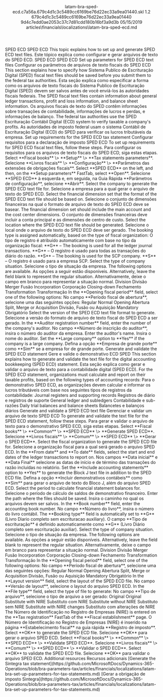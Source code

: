 <?xml version="1.0" encoding="UTF-8"?>
<xliff xmlns:logoport="urn:logoport:xliffeditor:xliff-extras:1.0" xmlns:xsi="http://www.w3.org/2001/XMLSchema-instance" xmlns="urn:oasis:names:tc:xliff:document:1.2" xmlns:xliffext="urn:microsoft:content:schema:xliffextensions" version="1.2" xsi:schemaLocation="urn:oasis:names:tc:xliff:document:1.2 xliff-core-1.2-transitional.xsd">
  <file datatype="xml" source-language="en-US" original="latam-bra-sped-ecd.md" target-language="pt-BR">
    <header>
      <tool tool-company="Microsoft" tool-version="1.0-7889195" tool-name="mdxliff" tool-id="mdxliff"/>
      <xliffext:skl_file_name>latam-bra-sped-ecd.c7a56a.679c4d1c3c5489cc6169be76d22ec33a9ea01440.skl</xliffext:skl_file_name>
      <xliffext:version>1.2</xliffext:version>
      <xliffext:ms.openlocfilehash>679c4d1c3c5489cc6169be76d22ec33a9ea01440</xliffext:ms.openlocfilehash>
      <xliffext:ms.sourcegitcommit>9d4c7edd0ae2053c37c7d81cdd180b16bf3a9d3b</xliffext:ms.sourcegitcommit>
      <xliffext:ms.lasthandoff>05/15/2019</xliffext:ms.lasthandoff>
      <xliffext:ms.openlocfilepath>articles\financials\localizations\latam-bra-sped-ecd.md</xliffext:ms.openlocfilepath>
    </header>
    <body>
      <group extype="content" id="content">
        <trans-unit xml:space="preserve" translate="yes" id="101" restype="x-metadata">
          <source>SPED ECD</source>
        <target logoport:matchpercent="101" state="translated" state-qualifier="leveraged-tm">SPED ECD</target></trans-unit>
        <trans-unit xml:space="preserve" translate="yes" id="102" restype="x-metadata">
          <source>This topic explains how to set up and generate SPED ECD text files.</source>
        <target logoport:matchpercent="101" state="translated" state-qualifier="leveraged-tm">Este tópico explica como configurar e gerar arquivos de texto do SPED ECD.</target></trans-unit>
        <trans-unit xml:space="preserve" translate="yes" id="103">
          <source>SPED ECD</source>
        <target logoport:matchpercent="101" state="translated" state-qualifier="leveraged-tm">SPED ECD</target></trans-unit>
        <trans-unit xml:space="preserve" translate="yes" id="104">
          <source>Set up parameters for SPED ECD text files</source>
        <target logoport:matchpercent="101" state="translated" state-qualifier="leveraged-tm">Configurar os parâmetros de arquivos de texto fiscais do SPED ECD</target></trans-unit>
        <trans-unit xml:space="preserve" translate="yes" id="105">
          <source>This section explains how to specify how Sistema Publico de Escrituração Digital (SPED) fiscal text files should be saved before you submit them to the federal tax authorities.</source>
        <target logoport:matchpercent="101" state="translated" state-qualifier="leveraged-tm">Esta seção explica como especificar a forma como os arquivos de texto fiscais do Sistema Publico de Escrituração Digital (SPED) devem ser salvos antes de você enviá-los às autoridades fiscais federais.</target></trans-unit>
        <trans-unit xml:space="preserve" translate="yes" id="106">
          <source>The SPED fiscal text files contain information about general ledger transactions, profit and loss information, and balance sheet information.</source>
        <target logoport:matchpercent="101" state="translated" state-qualifier="leveraged-tm">Os arquivos fiscais de texto do SPED contêm informações sobre transações de contabilidade, informações de lucros e perdas, e informações de balanço.</target></trans-unit>
        <trans-unit xml:space="preserve" translate="yes" id="107">
          <source>The federal tax authorities use the SPED Escrituração Contábil Digital (ECD) system to verify taxable a company's profits.</source>
        <target logoport:matchpercent="101" state="translated" state-qualifier="leveraged-tm">As autoridades de imposto federal usam o sistema Contábil de Escrituração Digital (ECD) do SPED para verificar os lucros tributáveis da empresa.</target></trans-unit>
        <trans-unit xml:space="preserve" translate="yes" id="108">
          <source>Set up requirements for the SPED ECD tax statement</source>
        <target logoport:matchpercent="101" state="translated" state-qualifier="leveraged-tm">Configurar requisitos para a declaração de imposto SPED ECD</target></trans-unit>
        <trans-unit xml:space="preserve" translate="yes" id="109">
          <source>To set up requirements for SPED ECD fiscal text files, follow these steps.</source>
        <target logoport:matchpercent="101" state="translated" state-qualifier="leveraged-tm">Para configurar os requisitos para os arquivos de texto fiscais do SPED ECD, siga estas etapas.</target></trans-unit>
        <trans-unit xml:space="preserve" translate="yes" id="110">
          <source>Select <bpt id="p1">**</bpt>Fiscal books<ept id="p1">**</ept> <ph id="ph1">\&gt;</ph> <bpt id="p2">**</bpt>Setup<ept id="p2">**</ept> <ph id="ph2">\&gt;</ph> <bpt id="p3">**</bpt>Tax statements parameters<ept id="p3">**</ept>.</source>
        <target logoport:matchpercent="101" state="translated" state-qualifier="leveraged-tm">Selecione <bpt id="p1">**</bpt>Livros fiscais<ept id="p1">**</ept> <ph id="ph1">\&gt;</ph> <bpt id="p2">**</bpt>Configuração<ept id="p2">**</ept> <ph id="ph2">\&gt;</ph> <bpt id="p3">**</bpt>Parâmetros das extensões de obrigações fiscais<ept id="p3">**</ept>.</target></trans-unit>
        <trans-unit xml:space="preserve" translate="yes" id="111">
          <source>Select <bpt id="p1">**</bpt>SPED ECD<ept id="p1">**</ept> on the left, and then, on the <bpt id="p2">**</bpt>Setup parameters<ept id="p2">**</ept> FastTab, select <bpt id="p3">**</bpt>Open<ept id="p3">**</ept>.</source>
        <target logoport:matchpercent="101" state="translated" state-qualifier="leveraged-tm">Selecione <bpt id="p1">**</bpt>SPED ECD<ept id="p1">**</ept> à esquerda e, em seguida, na Guia Rápida <bpt id="p2">**</bpt>Parâmetros de configuração<ept id="p2">**</ept>, selecione <bpt id="p3">**</bpt>Abrir<ept id="p3">**</ept>.</target></trans-unit>
        <trans-unit xml:space="preserve" translate="yes" id="112">
          <source>Select the company to generate the SPED ECD text file for.</source>
        <target logoport:matchpercent="101" state="translated" state-qualifier="leveraged-tm">Selecione a empresa para a qual gerar o arquivo de texto do SPED ECD.</target></trans-unit>
        <trans-unit xml:space="preserve" translate="yes" id="113">
          <source>Select the financial dimension set that the format of the SPED ECD text file should be based on.</source>
        <target logoport:matchpercent="101" state="translated" state-qualifier="leveraged-tm">Selecione o conjunto de dimensões financeiras na qual o formato de arquivo de texto do SPED ECD deve se basear.</target></trans-unit>
        <trans-unit xml:space="preserve" translate="yes" id="114">
          <source>The financial dimension set should include the main account and the cost center dimensions.</source>
        <target logoport:matchpercent="101" state="translated" state-qualifier="leveraged-tm">O conjunto de dimensões financeiras deve incluir a conta principal e as dimensões de centro de custo.</target></trans-unit>
        <trans-unit xml:space="preserve" translate="yes" id="115">
          <source>Select the location where the SPED ECD text file should be generated.</source>
        <target logoport:matchpercent="101" state="translated" state-qualifier="leveraged-tm">Selecione o local onde o arquivo de texto do SPED ECD deve ser gerado.</target></trans-unit>
        <trans-unit xml:space="preserve" translate="yes" id="116">
          <source>The booking type is assigned automatically, based on the type of fiscal organization:</source>
        <target logoport:matchpercent="101" state="translated" state-qualifier="leveraged-tm">O tipo de registro é atribuído automaticamente com base no tipo da organização fiscal:</target></trans-unit>
        <trans-unit xml:space="preserve" translate="yes" id="117">
          <source><bpt id="p1">**</bpt>G<ept id="p1">**</ept> – The booking is used for all the ledger journal transactions.</source>
        <target logoport:matchpercent="101" state="translated" state-qualifier="leveraged-tm"><bpt id="p1">**</bpt>G<ept id="p1">**</ept> – O registro é usado para todas as transações do diário do razão.</target></trans-unit>
        <trans-unit xml:space="preserve" translate="yes" id="118">
          <source><bpt id="p1">**</bpt>S<ept id="p1">**</ept> – The booking is used for the SCP company.</source>
        <target logoport:matchpercent="101" state="translated" state-qualifier="leveraged-tm"><bpt id="p1">**</bpt>S<ept id="p1">**</ept> – O registro é usado para a empresa SCP.</target></trans-unit>
        <trans-unit xml:space="preserve" translate="yes" id="119">
          <source>Select the type of company situation.</source>
        <target logoport:matchpercent="101" state="translated" state-qualifier="leveraged-tm">Selecione o tipo de situação da empresa.</target></trans-unit>
        <trans-unit xml:space="preserve" translate="yes" id="120">
          <source>The following options are available.</source>
        <target logoport:matchpercent="101" state="translated" state-qualifier="leveraged-tm">As opções a seguir estão disponíveis.</target></trans-unit>
        <trans-unit xml:space="preserve" translate="yes" id="121">
          <source>Alternatively, leave the field blank to represent the regular situation.</source>
        <target logoport:matchpercent="101" state="translated" state-qualifier="leveraged-tm">Alternativamente, deixe o campo em branco para representar a situação normal.</target></trans-unit>
        <trans-unit xml:space="preserve" translate="yes" id="122">
          <source>Division</source>
        <target logoport:matchpercent="101" state="translated" state-qualifier="leveraged-tm">Divisão</target></trans-unit>
        <trans-unit xml:space="preserve" translate="yes" id="123">
          <source>Merger</source>
        <target logoport:matchpercent="101" state="translated" state-qualifier="leveraged-tm">Fusão</target></trans-unit>
        <trans-unit xml:space="preserve" translate="yes" id="124">
          <source>Incorporation</source>
        <target logoport:matchpercent="101" state="translated" state-qualifier="leveraged-tm">Corporação</target></trans-unit>
        <trans-unit xml:space="preserve" translate="yes" id="125">
          <source>Closing-down</source>
        <target logoport:matchpercent="101" state="translated" state-qualifier="leveraged-tm">Fechamento</target></trans-unit>
        <trans-unit xml:space="preserve" translate="yes" id="126">
          <source>Transformation</source>
        <target logoport:matchpercent="101" state="translated" state-qualifier="leveraged-tm">Transformação</target></trans-unit>
        <trans-unit xml:space="preserve" translate="yes" id="127">
          <source>In the <bpt id="p1">**</bpt>Opening fiscal period<ept id="p1">**</ept> field, select one of the following options:</source>
        <target logoport:matchpercent="101" state="translated" state-qualifier="leveraged-tm">No campo <bpt id="p1">**</bpt>Período fiscal de abertura<ept id="p1">**</ept>, selecione uma das seguintes opções:</target></trans-unit>
        <trans-unit xml:space="preserve" translate="yes" id="128">
          <source>Regular</source>
        <target logoport:matchpercent="101" state="translated" state-qualifier="leveraged-tm">Normal</target></trans-unit>
        <trans-unit xml:space="preserve" translate="yes" id="129">
          <source>Opening</source>
        <target logoport:matchpercent="101" state="translated" state-qualifier="leveraged-tm">Abertura</target></trans-unit>
        <trans-unit xml:space="preserve" translate="yes" id="130">
          <source>Split, Merge or Acquisition</source>
        <target logoport:matchpercent="101" state="translated" state-qualifier="leveraged-tm">Divisão, Fusão ou Aquisição</target></trans-unit>
        <trans-unit xml:space="preserve" translate="yes" id="131">
          <source>Mandatory</source>
        <target logoport:matchpercent="101" state="translated" state-qualifier="leveraged-tm">Obrigatório</target></trans-unit>
        <trans-unit xml:space="preserve" translate="yes" id="132">
          <source>Select the version of the SPED ECD text file format to generate.</source>
        <target logoport:matchpercent="101" state="translated" state-qualifier="leveraged-tm">Selecione a versão do formato de arquivo de texto fiscal do SPED ECD a ser gerado.</target></trans-unit>
        <trans-unit xml:space="preserve" translate="yes" id="133">
          <source>In the <bpt id="p1">**</bpt>Auditor registration number<ept id="p1">**</ept> field, enter the number of the company's auditor.</source>
        <target logoport:matchpercent="101" state="translated" state-qualifier="leveraged-tm">No campo <bpt id="p1">**</bpt>Número de inscrição do auditor<ept id="p1">**</ept>, insira o número do auditor da empresa.</target></trans-unit>
        <trans-unit xml:space="preserve" translate="yes" id="134">
          <source>Enter the auditor's name.</source>
        <target logoport:matchpercent="101" state="translated" state-qualifier="leveraged-tm">Insira o nome do auditor.</target></trans-unit>
        <trans-unit xml:space="preserve" translate="yes" id="135">
          <source>Set the <bpt id="p1">**</bpt>Large company<ept id="p1">**</ept> option to <bpt id="p2">**</bpt>Yes<ept id="p2">**</ept> if the company is a large company.</source>
        <target logoport:matchpercent="101" state="translated" state-qualifier="leveraged-tm">Defina a opção <bpt id="p1">**</bpt>Empresa de grande porte<ept id="p1">**</ept> como <bpt id="p2">**</bpt>Sim<ept id="p2">**</ept> se a empresa for de grande porte.</target></trans-unit>
        <trans-unit xml:space="preserve" translate="yes" id="136">
          <source>Generate and validate the SPED ECD statement</source>
        <target logoport:matchpercent="101" state="translated" state-qualifier="leveraged-tm">Gere e valide o demonstrativo ECD SPED</target></trans-unit>
        <trans-unit xml:space="preserve" translate="yes" id="137">
          <source>This section explains how to generate and validate the text file for the digital accounting bookkeeping (SPED ECD) statement.</source>
        <target logoport:matchpercent="101" state="translated" state-qualifier="leveraged-tm">Esta seção explica como gerar e validar o arquivo de texto para a contabilidade digital (SPED ECD).</target></trans-unit>
        <trans-unit xml:space="preserve" translate="yes" id="138">
          <source>For the SPED ECD statement, organizations must calculate and report on their taxable profits, based on the following types of accounting records:</source>
        <target logoport:matchpercent="101" state="translated" state-qualifier="leveraged-tm">Para o demonstrativo SPED ECD, as organizações devem calcular e informar os lucros tributáveis com base nos seguintes tipos de registros da contabilidade:</target></trans-unit>
        <trans-unit xml:space="preserve" translate="yes" id="139">
          <source>Journal registers and supporting records</source>
        <target logoport:matchpercent="101" state="translated" state-qualifier="leveraged-tm">Registros de diário e registros de suporte</target></trans-unit>
        <trans-unit xml:space="preserve" translate="yes" id="140">
          <source>General ledger and subledgers</source>
        <target logoport:matchpercent="101" state="translated" state-qualifier="leveraged-tm">Contabilidade e sub-razões</target></trans-unit>
        <trans-unit xml:space="preserve" translate="yes" id="141">
          <source>Daily trial balances and balance sheets</source>
        <target logoport:matchpercent="101" state="translated" state-qualifier="leveraged-tm">Balancetes e balanços diários</target></trans-unit>
        <trans-unit xml:space="preserve" translate="yes" id="142">
          <source>Generate and validate a SPED ECD text file</source>
        <target logoport:matchpercent="101" state="translated" state-qualifier="leveraged-tm">Gerenciar e validar um arquivo de texto SPED ECD</target></trans-unit>
        <trans-unit xml:space="preserve" translate="yes" id="143">
          <source>To generate and validate the text file for the SPED ECD statement, follow these steps.</source>
        <target logoport:matchpercent="101" state="translated" state-qualifier="leveraged-tm">Para gerar e validar o arquivo de texto para o demonstrativo SPED ECD, siga estas etapas.</target></trans-unit>
        <trans-unit xml:space="preserve" translate="yes" id="144">
          <source>Select <bpt id="p1">**</bpt>Fiscal books<ept id="p1">**</ept> <ph id="ph1">\&gt;</ph> <bpt id="p2">**</bpt>Common<ept id="p2">**</ept> <ph id="ph2">\&gt;</ph> <bpt id="p3">**</bpt>SPED ECD<ept id="p3">**</ept> <ph id="ph3">\&gt;</ph> <bpt id="p4">**</bpt>Generate SPED ECD<ept id="p4">**</ept>.</source>
        <target logoport:matchpercent="101" state="translated" state-qualifier="leveraged-tm">Selecione <bpt id="p1">**</bpt>Livros fiscais<ept id="p1">**</ept> <ph id="ph1">\&gt;</ph> <bpt id="p2">**</bpt>Comum<ept id="p2">**</ept> <ph id="ph2">\&gt;</ph> <bpt id="p3">**</bpt>SPED ECD<ept id="p3">**</ept> <ph id="ph3">\&gt;</ph> <bpt id="p4">**</bpt>Gerar o SPED ECD<ept id="p4">**</ept>.</target></trans-unit>
        <trans-unit xml:space="preserve" translate="yes" id="145">
          <source>Select the fiscal organization to generate the SPED ECD file for.</source>
        <target logoport:matchpercent="101" state="translated" state-qualifier="leveraged-tm">Selecione a organização fiscal para a qual será gerado o arquivo SPED ECD.</target></trans-unit>
        <trans-unit xml:space="preserve" translate="yes" id="146">
          <source>In the <bpt id="p1">**</bpt>From date<ept id="p1">**</ept> and <bpt id="p2">**</bpt>To date<ept id="p2">**</ept> fields, select the start and end dates of the ledger transactions to report on.</source>
        <target logoport:matchpercent="101" state="translated" state-qualifier="leveraged-tm">Nos campos <bpt id="p1">**</bpt>Data inicial<ept id="p1">**</ept> e <bpt id="p2">**</bpt>Data Final<ept id="p2">**</ept> selecione as datas de início e de término das transações do razão incluídas no relatório.</target></trans-unit>
        <trans-unit xml:space="preserve" translate="yes" id="147">
          <source>Set the <bpt id="p1">**</bpt>Include accounting statements<ept id="p1">**</ept> option to <bpt id="p2">**</bpt>Yes<ept id="p2">**</ept> to generate the Block J text file in addition to the SPED ECD file.</source>
        <target logoport:matchpercent="101" state="translated" state-qualifier="leveraged-tm">Defina a opção <bpt id="p1">**</bpt>Incluir demonstrativos contábeis<ept id="p1">**</ept> como <bpt id="p2">**</bpt>Sim<ept id="p2">**</ept> para gerar o arquivo de texto do Bloco J, além do arquivo SPED ECD.</target></trans-unit>
        <trans-unit xml:space="preserve" translate="yes" id="148">
          <source>Select the period to calculate financial statement balances for.</source>
        <target logoport:matchpercent="101" state="translated" state-qualifier="leveraged-tm">Selecione o período de cálculo de saldos de demonstrativo financeiro.</target></trans-unit>
        <trans-unit xml:space="preserve" translate="yes" id="149">
          <source>Enter the path where the files should be saved.</source>
        <target logoport:matchpercent="101" state="translated" state-qualifier="leveraged-tm">Insira o caminho no qual os arquivos devem ser salvos.</target></trans-unit>
        <trans-unit xml:space="preserve" translate="yes" id="150">
          <source>In the <bpt id="p1">**</bpt>Book number<ept id="p1">**</ept> field, enter the accounting book number.</source>
        <target logoport:matchpercent="101" state="translated" state-qualifier="leveraged-tm">No campo <bpt id="p1">**</bpt>Número do livro<ept id="p1">**</ept>, insira o número do livro contábil.</target></trans-unit>
        <trans-unit xml:space="preserve" translate="yes" id="151">
          <source>The <bpt id="p1">**</bpt>Booking type<ept id="p1">**</ept> field is automatically set to <bpt id="p2">**</bpt>G<ept id="p2">**</ept> (Livro Diario completo sem escrituracao auxiliary).</source>
        <target logoport:matchpercent="101" state="translated" state-qualifier="leveraged-tm">O campo <bpt id="p1">**</bpt>Tipo de escrituração<ept id="p1">**</ept> é definido automaticamente como <bpt id="p2">**</bpt>G<ept id="p2">**</ept> (Livro Diário completo sem escrituração auxiliar).</target></trans-unit>
        <trans-unit xml:space="preserve" translate="yes" id="152">
          <source>Select the type of company situation.</source>
        <target logoport:matchpercent="101" state="translated" state-qualifier="leveraged-tm">Selecione o tipo de situação da empresa.</target></trans-unit>
        <trans-unit xml:space="preserve" translate="yes" id="153">
          <source>The following options are available.</source>
        <target logoport:matchpercent="101" state="translated" state-qualifier="leveraged-tm">As opções a seguir estão disponíveis.</target></trans-unit>
        <trans-unit xml:space="preserve" translate="yes" id="154">
          <source>Alternatively, leave the field blank to represent the regular situation.</source>
        <target logoport:matchpercent="101" state="translated" state-qualifier="leveraged-tm">Alternativamente, deixe o campo em branco para representar a situação normal.</target></trans-unit>
        <trans-unit xml:space="preserve" translate="yes" id="155">
          <source>Division</source>
        <target logoport:matchpercent="101" state="translated" state-qualifier="leveraged-tm">Divisão</target></trans-unit>
        <trans-unit xml:space="preserve" translate="yes" id="156">
          <source>Merger</source>
        <target logoport:matchpercent="101" state="translated" state-qualifier="leveraged-tm">Fusão</target></trans-unit>
        <trans-unit xml:space="preserve" translate="yes" id="157">
          <source>Incorporation</source>
        <target logoport:matchpercent="101" state="translated" state-qualifier="leveraged-tm">Corporação</target></trans-unit>
        <trans-unit xml:space="preserve" translate="yes" id="158">
          <source>Closing-down</source>
        <target logoport:matchpercent="101" state="translated" state-qualifier="leveraged-tm">Fechamento</target></trans-unit>
        <trans-unit xml:space="preserve" translate="yes" id="159">
          <source>Transformation</source>
        <target logoport:matchpercent="101" state="translated" state-qualifier="leveraged-tm">Transformação</target></trans-unit>
        <trans-unit xml:space="preserve" translate="yes" id="160">
          <source>In the <bpt id="p1">**</bpt>Opening fiscal period<ept id="p1">**</ept> field, select one of the following options:</source>
        <target logoport:matchpercent="101" state="translated" state-qualifier="leveraged-tm">No campo <bpt id="p1">**</bpt>Período fiscal de abertura<ept id="p1">**</ept>, selecione uma das seguintes opções:</target></trans-unit>
        <trans-unit xml:space="preserve" translate="yes" id="161">
          <source>Regular</source>
        <target logoport:matchpercent="101" state="translated" state-qualifier="leveraged-tm">Normal</target></trans-unit>
        <trans-unit xml:space="preserve" translate="yes" id="162">
          <source>Opening</source>
        <target logoport:matchpercent="101" state="translated" state-qualifier="leveraged-tm">Abertura</target></trans-unit>
        <trans-unit xml:space="preserve" translate="yes" id="163">
          <source>Split, Merge or Acquisition</source>
        <target logoport:matchpercent="101" state="translated" state-qualifier="leveraged-tm">Divisão, Fusão ou Aquisição</target></trans-unit>
        <trans-unit xml:space="preserve" translate="yes" id="164">
          <source>Mandatory</source>
        <target logoport:matchpercent="101" state="translated" state-qualifier="leveraged-tm">Obrigatório</target></trans-unit>
        <trans-unit xml:space="preserve" translate="yes" id="165">
          <source>In the <bpt id="p1">**</bpt>Layout version<ept id="p1">**</ept> field, select the layout of the SPED ECD file.</source>
        <target logoport:matchpercent="101" state="translated" state-qualifier="leveraged-tm">No campo <bpt id="p1">**</bpt>Versão de layout<ept id="p1">**</ept>, selecione o layout do arquivo SPED ECD.</target></trans-unit>
        <trans-unit xml:space="preserve" translate="yes" id="166">
          <source>In the <bpt id="p1">**</bpt>File type<ept id="p1">**</ept> field, select the type of file to generate:</source>
        <target logoport:matchpercent="101" state="translated" state-qualifier="leveraged-tm">No campo <bpt id="p1">**</bpt>Tipo de arquivo<ept id="p1">**</ept>, selecione o tipo de arquivo a ser gerado:</target></trans-unit>
        <trans-unit xml:space="preserve" translate="yes" id="167">
          <source>Original</source>
        <target logoport:matchpercent="101" state="translated" state-qualifier="leveraged-tm">Original</target></trans-unit>
        <trans-unit xml:space="preserve" translate="yes" id="168">
          <source>Substitute with NIRE</source>
        <target logoport:matchpercent="101" state="translated" state-qualifier="leveraged-tm">Substituto com NIRE</target></trans-unit>
        <trans-unit xml:space="preserve" translate="yes" id="169">
          <source>Substitute without NIRE</source>
        <target logoport:matchpercent="101" state="translated" state-qualifier="leveraged-tm">Substituto sem NIRE</target></trans-unit>
        <trans-unit xml:space="preserve" translate="yes" id="170">
          <source>Substitute with NIRE changes</source>
        <target logoport:matchpercent="101" state="translated" state-qualifier="leveraged-tm">Substituto com alterações de NIRE</target></trans-unit>
        <trans-unit xml:space="preserve" translate="yes" id="171">
          <source>The Número de Identificação no Registro de Empresas (NIRE) is entered on the <bpt id="p1">**</bpt>Tax registration<ept id="p1">**</ept> FastTab of the <bpt id="p2">**</bpt>Fiscal establishment<ept id="p2">**</ept> page.</source>
        <target logoport:matchpercent="101" state="translated" state-qualifier="leveraged-tm">O Número de Identificação no Registro de Empresas (NIRE) é inserido na página <bpt id="p1">**</bpt>Estabelecimento fiscal<ept id="p1">**</ept> na guia rápida <bpt id="p2">**</bpt>Registro de imposto<ept id="p2">**</ept>.</target></trans-unit>
        <trans-unit xml:space="preserve" translate="yes" id="172">
          <source>Select <bpt id="p1">**</bpt>OK<ept id="p1">**</ept> to generate the SPED ECD file.</source>
        <target logoport:matchpercent="101" state="translated" state-qualifier="leveraged-tm">Selecione <bpt id="p1">**</bpt>OK<ept id="p1">**</ept> para gerar o arquivo SPED ECD.</target></trans-unit>
        <trans-unit xml:space="preserve" translate="yes" id="173">
          <source>Select <bpt id="p1">**</bpt>Fiscal books<ept id="p1">**</ept> <ph id="ph1">\&gt;</ph> <bpt id="p2">**</bpt>Common<ept id="p2">**</ept> <ph id="ph2">\&gt;</ph> <bpt id="p3">**</bpt>SPED ECD<ept id="p3">**</ept> <ph id="ph3">\&gt;</ph> <bpt id="p4">**</bpt>Validate SPED ECD<ept id="p4">**</ept>.</source>
        <target logoport:matchpercent="101" state="translated" state-qualifier="leveraged-tm">Selecione <bpt id="p1">**</bpt>Livros fiscais<ept id="p1">**</ept> <ph id="ph1">\&gt;</ph> <bpt id="p2">**</bpt>Comum<ept id="p2">**</ept> <ph id="ph2">\&gt;</ph> <bpt id="p3">**</bpt>SPED ECD<ept id="p3">**</ept> <ph id="ph3">\&gt;</ph> <bpt id="p4">**</bpt>Validar o SPED ECD<ept id="p4">**</ept>.</target></trans-unit>
        <trans-unit xml:space="preserve" translate="yes" id="174">
          <source>Select <bpt id="p1">**</bpt>OK<ept id="p1">**</ept> to validate the SPED ECD file.</source>
        <target logoport:matchpercent="101" state="translated" state-qualifier="leveraged-tm">Selecione <bpt id="p1">**</bpt>OK<ept id="p1">**</ept> para validar o arquivo SPED ECD.</target></trans-unit>
        <trans-unit xml:space="preserve" translate="yes" id="175">
          <source>Additional resources</source>
        <target logoport:matchpercent="101" state="translated" state-qualifier="leveraged-tm">Recursos adicionais</target></trans-unit>
        <trans-unit xml:space="preserve" translate="yes" id="176">
          <source><bpt id="p1">[</bpt>Generate the Sintegra tax statement<ept id="p1">](https://github.com/MicrosoftDocs/Dynamics-365-Operations/blob/bra-parameters-tax/articles/financials/localizations/latam-bra-set-up-parameters-for-tax-statements.md)</ept></source>
        <target logoport:matchpercent="101" state="translated" state-qualifier="leveraged-tm"><bpt id="p1">[</bpt>Gerar a obrigação de imposto Sintegra<ept id="p1">](https://github.com/MicrosoftDocs/Dynamics-365-Operations/blob/bra-parameters-tax/articles/financials/localizations/latam-bra-set-up-parameters-for-tax-statements.md)</ept></target></trans-unit>
      </group>
    </body>
  </file>
</xliff>